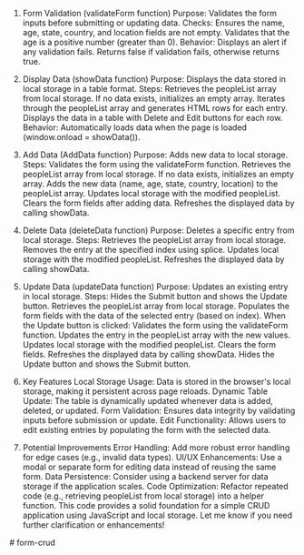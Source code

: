 1. Form Validation (validateForm function)
Purpose: Validates the form inputs before submitting or updating data.
Checks:
Ensures the name, age, state, country, and location fields are not empty.
Validates that the age is a positive number (greater than 0).
Behavior:
Displays an alert if any validation fails.
Returns false if validation fails, otherwise returns true.

2. Display Data (showData function)
Purpose: Displays the data stored in local storage in a table format.
Steps:
Retrieves the peopleList array from local storage.
If no data exists, initializes an empty array.
Iterates through the peopleList array and generates HTML rows for each entry.
Displays the data in a table with Delete and Edit buttons for each row.
Behavior:
Automatically loads data when the page is loaded (window.onload = showData()).

3. Add Data (AddData function)
Purpose: Adds new data to local storage.
Steps:
Validates the form using the validateForm function.
Retrieves the peopleList array from local storage.
If no data exists, initializes an empty array.
Adds the new data (name, age, state, country, location) to the peopleList array.
Updates local storage with the modified peopleList.
Clears the form fields after adding data.
Refreshes the displayed data by calling showData.

4. Delete Data (deleteData function)
Purpose: Deletes a specific entry from local storage.
Steps:
Retrieves the peopleList array from local storage.
Removes the entry at the specified index using splice.
Updates local storage with the modified peopleList.
Refreshes the displayed data by calling showData.

5. Update Data (updateData function)
Purpose: Updates an existing entry in local storage.
Steps:
Hides the Submit button and shows the Update button.
Retrieves the peopleList array from local storage.
Populates the form fields with the data of the selected entry (based on index).
When the Update button is clicked:
Validates the form using the validateForm function.
Updates the entry in the peopleList array with the new values.
Updates local storage with the modified peopleList.
Clears the form fields.
Refreshes the displayed data by calling showData.
Hides the Update button and shows the Submit button.

6. Key Features
Local Storage Usage: Data is stored in the browser's local storage, making it persistent across page reloads.
Dynamic Table Update: The table is dynamically updated whenever data is added, deleted, or updated.
Form Validation: Ensures data integrity by validating inputs before submission or update.
Edit Functionality: Allows users to edit existing entries by populating the form with the selected data.

7. Potential Improvements
Error Handling: Add more robust error handling for edge cases (e.g., invalid data types).
UI/UX Enhancements: Use a modal or separate form for editing data instead of reusing the same form.
Data Persistence: Consider using a backend server for data storage if the application scales.
Code Optimization: Refactor repeated code (e.g., retrieving peopleList from local storage) into a helper function.
This code provides a solid foundation for a simple CRUD application using JavaScript and local storage. Let me know if you need further clarification or enhancements!


#   f o r m - c r u d  
 
